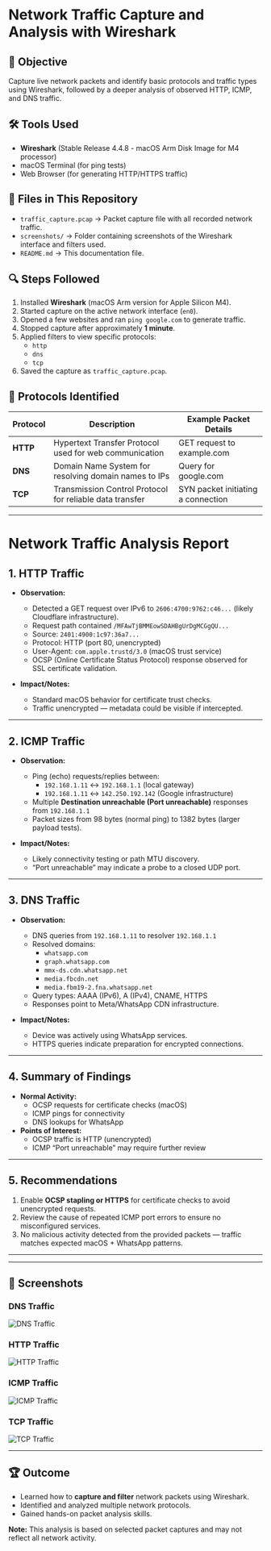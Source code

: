 # Network Traffic Capture and Analysis with Wireshark

## 📌 Objective
Capture live network packets and identify basic protocols and traffic types using Wireshark, followed by a deeper analysis of observed HTTP, ICMP, and DNS traffic.

## 🛠 Tools Used
- **Wireshark** (Stable Release 4.4.8 - macOS Arm Disk Image for M4 processor)
- macOS Terminal (for ping tests)
- Web Browser (for generating HTTP/HTTPS traffic)

## 📂 Files in This Repository
- `traffic_capture.pcap` → Packet capture file with all recorded network traffic.
- `screenshots/` → Folder containing screenshots of the Wireshark interface and filters used.
- `README.md` → This documentation file.

## 🔍 Steps Followed
1. Installed **Wireshark** (macOS Arm version for Apple Silicon M4).
2. Started capture on the active network interface (`en0`).
3. Opened a few websites and ran `ping google.com` to generate traffic.
4. Stopped capture after approximately **1 minute**.
5. Applied filters to view specific protocols:
   - `http`
   - `dns`
   - `tcp`
6. Saved the capture as `traffic_capture.pcap`.

## 📑 Protocols Identified
| Protocol | Description | Example Packet Details |
|----------|-------------|------------------------|
| **HTTP** | Hypertext Transfer Protocol used for web communication | GET request to example.com |
| **DNS**  | Domain Name System for resolving domain names to IPs | Query for google.com |
| **TCP**  | Transmission Control Protocol for reliable data transfer | SYN packet initiating a connection |

---

# Network Traffic Analysis Report

## 1. HTTP Traffic
- **Observation:**
  - Detected a GET request over IPv6 to `2606:4700:9762:c46...` (likely Cloudflare infrastructure).
  - Request path contained `/MFAwTjBMMEowSDAHBgUrDgMCGgQU...`
  - Source: `2401:4900:1c97:36a7...`
  - Protocol: HTTP (port 80, unencrypted)
  - User-Agent: `com.apple.trustd/3.0` (macOS trust service)
  - OCSP (Online Certificate Status Protocol) response observed for SSL certificate validation.

- **Impact/Notes:**
  - Standard macOS behavior for certificate trust checks.
  - Traffic unencrypted — metadata could be visible if intercepted.

---

## 2. ICMP Traffic
- **Observation:**
  - Ping (echo) requests/replies between:
    - `192.168.1.11` ↔ `192.168.1.1` (local gateway)
    - `192.168.1.11` ↔ `142.250.192.142` (Google infrastructure)
  - Multiple **Destination unreachable (Port unreachable)** responses from `192.168.1.1`
  - Packet sizes from 98 bytes (normal ping) to 1382 bytes (larger payload tests).

- **Impact/Notes:**
  - Likely connectivity testing or path MTU discovery.
  - “Port unreachable” may indicate a probe to a closed UDP port.

---

## 3. DNS Traffic
- **Observation:**
  - DNS queries from `192.168.1.11` to resolver `192.168.1.1`
  - Resolved domains:
    - `whatsapp.com`
    - `graph.whatsapp.com`
    - `mmx-ds.cdn.whatsapp.net`
    - `media.fbcdn.net`
    - `media.fbm19-2.fna.whatsapp.net`
  - Query types: AAAA (IPv6), A (IPv4), CNAME, HTTPS
  - Responses point to Meta/WhatsApp CDN infrastructure.

- **Impact/Notes:**
  - Device was actively using WhatsApp services.
  - HTTPS queries indicate preparation for encrypted connections.

---

## 4. Summary of Findings
- **Normal Activity:**
  - OCSP requests for certificate checks (macOS)
  - ICMP pings for connectivity
  - DNS lookups for WhatsApp
- **Points of Interest:**
  - OCSP traffic is HTTP (unencrypted)
  - ICMP “Port unreachable” may require further review

---

## 5. Recommendations
1. Enable **OCSP stapling or HTTPS** for certificate checks to avoid unencrypted requests.
2. Review the cause of repeated ICMP port errors to ensure no misconfigured services.
3. No malicious activity detected from the provided packets — traffic matches expected macOS + WhatsApp patterns.

---

---

## 📸 Screenshots

### DNS Traffic
![DNS Traffic](dns.png)

### HTTP Traffic
![HTTP Traffic](http.png)

### ICMP Traffic
![ICMP Traffic](icmp.png)

### TCP Traffic
![TCP Traffic](tcp.png)

---
## 🏆 Outcome
- Learned how to **capture and filter** network packets using Wireshark.
- Identified and analyzed multiple network protocols.
- Gained hands-on packet analysis skills.

**Note:** This analysis is based on selected packet captures and may not reflect all network activity.
